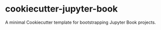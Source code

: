 # cookiecutter-jupyter-book
A minimal Cookiecutter template for bootstrapping Jupyter Book projects.
